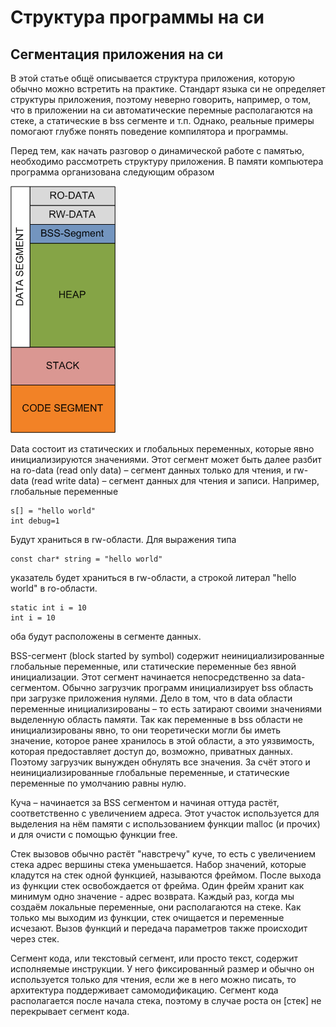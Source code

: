 # Структура программы на си
## Сегментация приложения на си

В этой статье общё описывается структура приложения, которую обычно можно встретить на практике. Стандарт языка си не определяет структуры приложения,
поэтому неверно говорить, например, о том, что в приложении на си автоматические перемные располагаются на стеке, а статические в bss сегменте и т.п. Однако,
реальные примеры помогают глубже понять поведение компилятора и программы.

Перед тем, как начать разговор о динамической работе с памятью, необходимо рассмотреть структуру приложения.
В памяти компьютера программа организована следующим образом

![c_program_structure.png](../images/c_program_structure.png)

Data cостоит из статических и глобальных переменных, которые явно инициализируются значениями. Этот сегмент может быть далее разбит на ro-data (read only data) – сегмент данных только для чтения, и rw-data (read write data) – сегмент данных для чтения и записи.
Например, глобальные переменные

```
s[] = "hello world" 
int debug=1
```

Будут храниться в rw-области. Для выражения типа

```
const char* string = "hello world"
```

указатель будет храниться в rw-области, а строкой литерал "hello world" в ro-области.

```
static int i = 10
int i = 10
```

оба будут расположены в сегменте данных.

BSS-сегмент (block started by symbol) содержит неинициализированные глобальные переменные, или статические переменные без явной инициализации. 
Этот сегмент начинается непосредственно за data-сегментом. Обычно загрузчик программ инициализирует bss область при загрузке приложения нулями. 
Дело в том, что в data области переменные инициализированы – то есть затирают своими значениями выделенную область памяти. Так как переменные в bss 
области не инициализированы явно, то они теоретически могли бы иметь значение, которое ранее хранилось в этой области, а это уязвимость, которая 
предоставляет доступ до, возможно, приватных данных. Поэтому загрузчик вынужден обнулять все значения. За счёт этого и неинициализированные глобальные 
переменные, и статические переменные по умолчанию равны нулю.

Куча – начинается за BSS сегментом и начиная оттуда растёт, соответственно с увеличением адреса. Этот участок используется для выделения на нём памяти с использованием 
функции malloc (и прочих) и для очисти с помощью функции free.

Стек вызовов обычно растёт "навстречу" куче, то есть с увеличением стека адрес вершины стека уменьшается. Набор значений, которые кладутся на стек одной функцией, называются 
фреймом. После выхода из функции стек освобождается от фрейма. Один фрейм хранит как минимум одно значение - адрес возврата.
Каждый раз, когда мы создаём локальные переменные, они располагаются на стеке. Как только мы выходим из функции, стек очищается и переменные исчезают. Вызов функций и передача параметров также происходит через стек.

Сегмент кода, или текстовый сегмент, или просто текст, содержит исполняемые инструкции. У него фиксированный размер и обычно он используется только для чтения, если же в него можно 
писать, то архитектура поддерживает самомодификацию.
Сегмент кода располагается после начала стека, поэтому в случае роста он [стек] не перекрывает сегмент кода.

